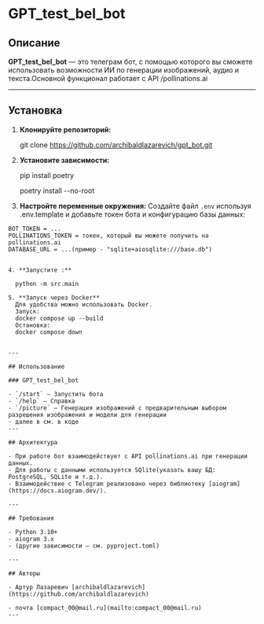 # GPT_test_bel_bot

## Описание

**GPT_test_bel_bot** — это телеграм бот, с помощью которого вы сможете использовать возможности ИИ по генерации изображений, аудио и текста.Основной функционал работает с API /pollinations.ai

---

## Установка

1. **Клонируйте репозиторий:**

    git clone https://github.com/archibaldlazarevich/gpt_bot.git


2. **Установите зависимости:**
    
    pip install poetry

    poetry install --no-root

3. **Настройте переменные окружения:**
  Создайте файл `.env` используя .env.template и добавьте токен бота и конфигурацию базы данных:
  ```
  BOT_TOKEN = ...
  POLLINATIONS_TOKEN = токен, который вы можете получить на pollinations.ai
  DATABASE_URL = ...(пример - "sqlite+aiosqlite:///base.db")


4. **Запустите :**
    
    python -m src.main
    
5. **Запуск через Docker**
    Для удобства можно использовать Docker. 
    Запуск:
    docker compose up --build
    Остановка:
    docker compose down


---

## Использование

### GPT_test_bel_bot

- `/start` — Запустить бота
- `/help` — Справка
- `/picture` — Генерация изображений с предварительным выбором разрешения изображения и модели для генерации
- далее в см. в коде 
---

## Архитектура

- При работе бот взаимодействует с API pollinations.ai при генерации данных.
- Для работы с данными используется SQlite(указать вашу БД: PostgreSQL, SQLite и т.д.).
- Взаимодействие с Telegram реализовано через библиотеку [aiogram](https://docs.aiogram.dev/).

---

## Требования

- Python 3.10+
- aiogram 3.x
- (другие зависимости — см. pyproject.toml)

---

## Авторы

- Артур Лазаревич [archibaldlazarevich](https://github.com/archibaldlazarevich)

- почта [compact_00@mail.ru](mailto:compact_00@mail.ru)
---

